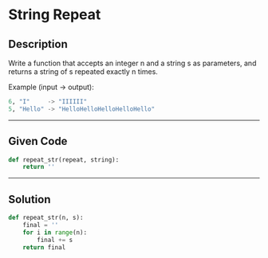 # String Repeat

## Description
Write a function that accepts an integer n and a string s as parameters, and returns a string of s repeated exactly n times.

Example (input -> output):
```python
6, "I"     -> "IIIIII"
5, "Hello" -> "HelloHelloHelloHelloHello"
```

---

## Given Code

```python
def repeat_str(repeat, string):
    return ''
```

---

## Solution

```python
def repeat_str(n, s):
    final = ''
    for i in range(n):
        final += s
    return final
```